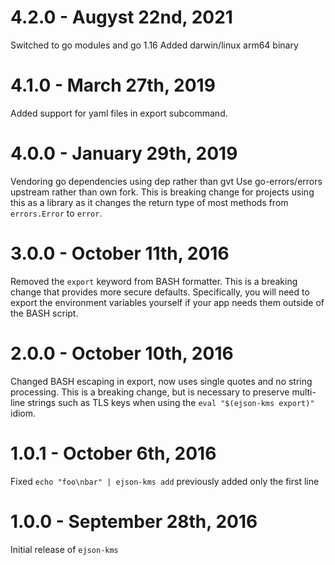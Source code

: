 # 4.2.0 - Augyst 22nd, 2021

Switched to go modules and go 1.16
Added darwin/linux arm64 binary

# 4.1.0 - March 27th, 2019

Added support for yaml files in export subcommand.

# 4.0.0 - January 29th, 2019

Vendoring go dependencies using dep rather than gvt
Use go-errors/errors upstream rather than own fork. This is breaking change for projects using this as a library as it changes the return type of most methods from `errors.Error` to `error`.

# 3.0.0 - October 11th, 2016

Removed the `export` keyword from BASH formatter.
This is a breaking change that provides more secure defaults. Specifically,
you will need to export the environment variables yourself if your app needs
them outside of the BASH script.

# 2.0.0 - October 10th, 2016

Changed BASH escaping in export, now uses single quotes and no string processing.
This is a breaking change, but is necessary to preserve multi-line strings such
as TLS keys when using the `eval "$(ejson-kms export)"` idiom.

# 1.0.1 - October 6th, 2016

Fixed `echo "foo\nbar" | ejson-kms add` previously added only the first line

# 1.0.0 - September 28th, 2016

Initial release of `ejson-kms`

